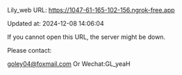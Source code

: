 Lily_web URL: https://1047-61-165-102-156.ngrok-free.app

Updated at: 2024-12-08 14:06:04

If you cannot open this URL, the server might be down.

Please contact: 

goley04@foxmail.com Or Wechat:GL_yeaH